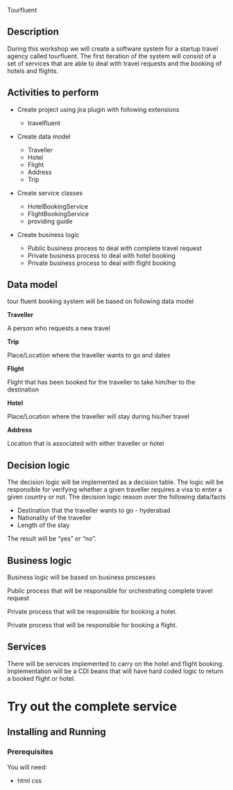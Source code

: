 Tourfluent

## Description

During this workshop we will create a software system for a startup travel agency called tourfluent. The first iteration of the system will consist of a set of services that are able to deal with travel requests and the booking of hotels and flights.

## Activities to perform

* Create project using jira plugin with following extensions
	* travelfluent
	
* Create data model
	* Traveller
	* Hotel
	* Flight
	* Address
	* Trip
* Create service classes
	* HotelBookingService
	* FlightBookingService
  * providing guide
* Create business logic
	* Public business process to deal with complete travel request
	* Private business process to deal with hotel booking
	* Private business process to deal with flight booking


## Data model

tour fluent booking system will be based on following data model

**Traveller**

A person who requests a new travel

**Trip**

Place/Location where the traveller wants to go and dates

**Flight**

Flight that has been booked for the traveller to take him/her to the destination

**Hotel**

Place/Location where the traveller will stay during his/her travel

**Address**

Location that is associated with either traveller or hotel

## Decision logic

The decision logic will be implemented as a decision table. The logic will be responsible for verifying whether a given traveller requires a visa to enter a given country or not. The decision logic reason over the following data/facts

* Destination that the traveller wants to go - hyderabad
* Nationality of the traveller
* Length of the stay

The result will be “yes” or “no”.



## Business logic

Business logic will be based on business processes

Public process that will be responsible for orchestrating complete travel request

Private process that will be responsible for booking a hotel.

Private process that will be responsible for booking a flight.

## Services

There will be services implemented to carry on the hotel and flight booking. Implementation will be a CDI beans that will have hard coded logic to return a booked flight or hotel.

# Try out the complete service

## Installing and Running

### Prerequisites

You will need:
  - html css

